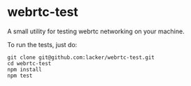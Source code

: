 # webrtc-test
A small utility for testing webrtc networking on your machine.

To run the tests, just do:

```
git clone git@github.com:lacker/webrtc-test.git
cd webrtc-test
npm install
npm test
```
